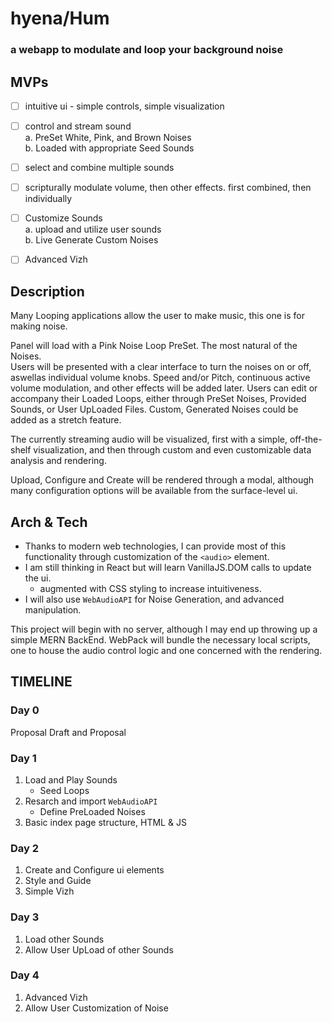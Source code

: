 # hyena/Hum
### a webapp to modulate and loop your background noise       
## MVPs
- [ ] intuitive ui - simple controls, simple visualization 
- [ ] control and stream sound       
    a. PreSet White, Pink, and Brown Noises      
    b. Loaded with appropriate Seed Sounds
- [ ] select and combine multiple sounds 
- [ ] scripturally modulate volume, then other effects. first combined, then individually 
- [ ] Customize Sounds      
    a. upload and utilize user sounds        
    b. Live Generate Custom Noises
- [ ] Advanced Vizh


## Description        
Many Looping applications allow the user to make music, this one is for making noise. 

Panel will load with a Pink Noise Loop PreSet. The most natural of the Noises.     
Users will be presented with a clear interface to turn the noises on or off, aswellas individual volume knobs. Speed and/or Pitch, continuous active volume modulation, and other effects will be added later.
Users can edit or accompany their Loaded Loops, either through PreSet Noises, Provided Sounds, or User UpLoaded Files. Custom, Generated Noises could be added as a stretch feature. 

The currently streaming audio will be visualized, first with a simple, off-the-shelf visualization, and then through custom and even customizable data analysis and rendering. 

Upload, Configure and Create will be rendered through a modal, although many configuration options will be available from the surface-level ui. 

## Arch & Tech

* Thanks to modern web technologies, I can provide most of this functionality through customization of the `<audio>` element. 
* I am still thinking in React but will learn VanillaJS.DOM calls to update the ui.
    * augmented with CSS styling to increase intuitiveness. 
* I will also use `WebAudioAPI` for Noise Generation, and advanced manipulation.        

This project will begin with no server, although I may end up throwing up a simple MERN BackEnd. WebPack will bundle the necessary local scripts, one to house the audio control logic and one concerned with the rendering. 

## TIMELINE

### Day 0 
Proposal Draft and Proposal
### Day 1
1) Load and Play Sounds
    * Seed Loops
2) Resarch and import `WebAudioAPI`
    * Define PreLoaded Noises    
3) Basic index page structure, HTML & JS
### Day 2
1) Create and Configure ui elements
2) Style and Guide
3) Simple Vizh
### Day 3
1) Load other Sounds
2) Allow User UpLoad of other Sounds
### Day 4
1) Advanced Vizh
2) Allow User Customization of Noise